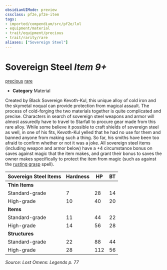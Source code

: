 ```yaml
---
obsidianUIMode: preview
cssclass: pf2e,pf2e-item
tags:
- imported/compendium/src/pf2e/lol
- equipment/material
- trait/equipment/precious
- trait/rarity/rare
aliases: ["Sovereign Steel"]
---
```

# Sovereign Steel *Item 9+*  
[precious](precious.md)  [rare](rare.md)  

- **Category** Material

Created by Black Sovereign Kevoth-Kul, this unique alloy of cold iron and the skymetal noqual can provide protection from magical assault. The process of cold-forging the two materials together is quite complicated and precise. Characters in search of sovereign steel weapons and armor will almost assuredly have to travel to Starfall to procure gear made from this rare alloy. While some believe it possible to craft shields of sovereign steel as well, in one of his fits, Kevoth-Kul yelled that he had no use for them and banned anyone from making such a thing. So far, his smiths have been too afraid to confirm whether or not it was a joke. All sovereign steel items (including weapon and armor below) have a +4 circumstance bonus on saves against magic that the item makes, and grant their bonus to saves the owner makes specifically to protect the item from magic (such as against the [rusting grasp](../../spells/rusting-grasp-apg.md) spell).

| Sovereign Steel Items | Hardness | HP | BT |
|-----------------------|----------|----|----|
| **Thin Items** |  |  |  |
| Standard-grade | 7 | 28 | 14 |
| High-grade | 10 | 40 | 20 |
| **Items** |  |  |  |
| Standard-grade | 11 | 44 | 22 |
| High-grade | 14 | 56 | 28 |
| **Structures** |  |  |  |
| Standard-grade | 22 | 88 | 44 |
| High-grade | 28 | 112 | 56 |


*Source: Lost Omens: Legends p. 77*